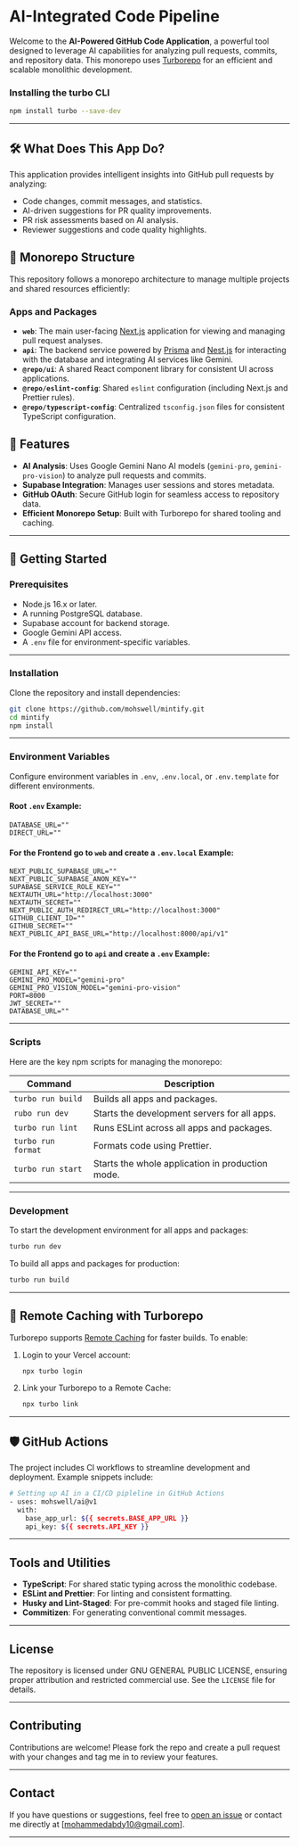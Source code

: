 # AI-Integrated Code Pipeline  

Welcome to the **AI-Powered GitHub Code Application**, a powerful tool designed to leverage AI capabilities for analyzing pull requests, commits, and repository data. This monorepo uses [Turborepo](https://turbo.build/repo) for an efficient and scalable monolithic development.

### Installing the turbo CLI

```bash
npm install turbo --save-dev
```

---

## 🛠️ What Does This App Do?

This application provides intelligent insights into GitHub pull requests by analyzing:
- Code changes, commit messages, and statistics.
- AI-driven suggestions for PR quality improvements.
- PR risk assessments based on AI analysis.
- Reviewer suggestions and code quality highlights.

## 📂 Monorepo Structure

This repository follows a monorepo architecture to manage multiple projects and shared resources efficiently:

### Apps and Packages

- **`web`**: The main user-facing [Next.js](https://nextjs.org/) application for viewing and managing pull request analyses.
- **`api`**: The backend service powered by [Prisma](https://www.prisma.io/) and [Nest.js](https://nestjs.com/) for interacting with the database and integrating AI services like Gemini.
- **`@repo/ui`**: A shared React component library for consistent UI across applications.
- **`@repo/eslint-config`**: Shared `eslint` configuration (including Next.js and Prettier rules).
- **`@repo/typescript-config`**: Centralized `tsconfig.json` files for consistent TypeScript configuration.

## 🌟 Features

- **AI Analysis**: Uses Google Gemini Nano AI models (`gemini-pro`, `gemini-pro-vision`) to analyze pull requests and commits.
- **Supabase Integration**: Manages user sessions and stores metadata.
- **GitHub OAuth**: Secure GitHub login for seamless access to repository data.
- **Efficient Monorepo Setup**: Built with Turborepo for shared tooling and caching.

---

## 🚀 Getting Started

### Prerequisites
- Node.js 16.x or later.
- A running PostgreSQL database.
- Supabase account for backend storage.
- Google Gemini API access.
- A `.env` file for environment-specific variables.

---

### Installation

Clone the repository and install dependencies:

```bash
git clone https://github.com/mohswell/mintify.git
cd mintify
npm install
```

---

### Environment Variables

Configure environment variables in `.env`, `.env.local`, or `.env.template` for different environments.

#### Root `.env` Example:
```env
DATABASE_URL=""
DIRECT_URL=""
```

#### For the Frontend go to `web` and create a `.env.local` Example:
```env
NEXT_PUBLIC_SUPABASE_URL=""
NEXT_PUBLIC_SUPABASE_ANON_KEY=""
SUPABASE_SERVICE_ROLE_KEY=""
NEXTAUTH_URL="http://localhost:3000"
NEXTAUTH_SECRET=""
NEXT_PUBLIC_AUTH_REDIRECT_URL="http://localhost:3000"
GITHUB_CLIENT_ID=""
GITHUB_SECRET=""
NEXT_PUBLIC_API_BASE_URL="http://localhost:8000/api/v1"
```

#### For the Frontend go to `api` and create a `.env` Example:
```env
GEMINI_API_KEY=""
GEMINI_PRO_MODEL="gemini-pro"
GEMINI_PRO_VISION_MODEL="gemini-pro-vision"
PORT=8000
JWT_SECRET=""
DATABASE_URL=""
```

---

### Scripts

Here are the key npm scripts for managing the monorepo:

| Command           | Description                                              |
|-----------------  |----------------------------------------------------------|
| `turbo run build` | Builds all apps and packages.                            |
| `rubo run dev`    | Starts the development servers for all apps.             |
| `turbo run lint`  | Runs ESLint across all apps and packages.                |
| `turbo run format`| Formats code using Prettier.                             |
| `turbo run start` | Starts the whole application in production mode.         |

---

### Development

To start the development environment for all apps and packages:

```bash
turbo run dev
```

To build all apps and packages for production:

```bash
turbo run build
```

---

## 🧩 Remote Caching with Turborepo

Turborepo supports [Remote Caching](https://turbo.build/repo/docs/core-concepts/remote-caching) for faster builds. To enable:

1. Login to your Vercel account:
   ```bash
   npx turbo login
   ```

2. Link your Turborepo to a Remote Cache:
   ```bash
   npx turbo link
   ```

---

## 🛡️ GitHub Actions

The project includes CI workflows to streamline development and deployment. Example snippets include:

```bash
# Setting up AI in a CI/CD pipleline in GitHub Actions
- uses: mohswell/ai@v1
  with:
    base_app_url: ${{ secrets.BASE_APP_URL }}
    api_key: ${{ secrets.API_KEY }}
```

---

## Tools and Utilities

- **TypeScript**: For shared static typing across the monolithic codebase.
- **ESLint and Prettier**: For linting and consistent formatting.
- **Husky and Lint-Staged**: For pre-commit hooks and staged file linting.
- **Commitizen**: For generating conventional commit messages.

---

## License

The repository is licensed under GNU GENERAL PUBLIC LICENSE, ensuring proper attribution and restricted commercial use. See the `LICENSE` file for details.

---

## Contributing

Contributions are welcome! Please fork the repo and create a pull request with your changes and tag me in to review your features.

---

## Contact

If you have questions or suggestions, feel free to [open an issue](https://github.com/mohswell/mintify/issues) or contact me directly at [mohammedabdy10@gmail.com].

---